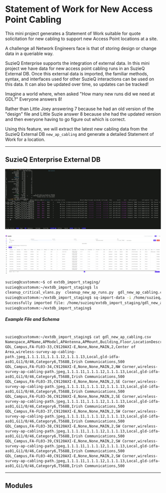 # Statement of Work for New Access Point Cabling

 

This mini project generates a Statement of Work suitable for quote solicitation for new cabling to support new Access Point locations at a site.

A challenge all Network Engineers face is that of storing design or change data in a queriable way.

SuzieQ Enterprise supports the integration of external data.  In this mini project we have data for new access point cabling runs in an SuzieQ External DB.  Once this external data is imported, the familiar methods, syntax, and interfaces used for other SuzieQ interactions can be used on this data.  It can also be updated over time, so updates can be tracked!

Imagine a world where, when asked "How many new runs did we need at GDL?"
Everyone answers 8!

Rather than Little Joey answering 7 because he had an old version of the "design" file and Little Suzie answer 8 because she had the updated version and then everyone having to go figure out which is correct.

Using this feature, we will extract the latest new cabling data from the SuzieQ External DB `new_ap_cabling` and generate a detailed Statement of Work for a location.



---



## SuzieQ Enterprise External DB



![extdb_cli](images/extdb_cli.png)

![suzieq_extdb](images/suzieq_extdb.png)

```bash
suzieq@customvm:~$ cd extdb_import_staging/
suzieq@customvm:~/extdb_import_staging$ ls
cleanup_critical_vlans.py  cleanup_new_ap_runs.py  gdl_new_ap_cabling.csv
suzieq@customvm:~/extdb_import_staging$ sq-import-data -i /home/suzieq/extdb_import_staging/gdl_new_ap_cabling.csv -t new_ap_cabling -n GDL_Campus -k 'APName' -c /home/suzieq/.suzieq/suzieq-cfg.yml -w /home/suzieq/extdb_import_staging/cleanup_new_ap_runs.py
Successfully imported file: /home/suzieq/extdb_import_staging/gdl_new_ap_cabling.csv with 8 rows and 23 columns in 0.1886s secs
suzieq@customvm:~/extdb_import_staging$
```


##### Example File and Schema

```csv

suzieq@customvm:~/extdb_import_staging$ cat gdl_new_ap_cabling.csv
Namespace,APName,APModel,APAntenna,APMount,Building,Floor,LocationDescription,APLoationMap,PrimaryWLC,SecondaryWLC,TertiaryWLC,Mode,Switch,Port,Cabling,PinOut,CablingVendor,Vlan,Status,Notes
GDL_Campus,FA-FL03-33,C9120AXI-E,None,None,MAIN,2,Center of Area,wireless-survey-ap-cabling-path.jpeg,1.1.1.11,1.1.1.12,1.1.1.13,Local,gld-idfa-as01,Gi1/0/46,Category6,T568B,Irish Communications,500
GDL_Campus,FA-FL03-34,C9120AXI-E,None,None,MAIN,2,NW Corner,wireless-survey-ap-cabling-path.jpeg,1.1.1.11,1.1.1.12,1.1.1.13,Local,gld-idfa-as01,Gi1/0/46,Category6,T568B,Irish Communications,500
GDL_Campus,FA-FL03-35,C9120AXI-E,None,None,MAIN,2,SE Corner,wireless-survey-ap-cabling-path.jpeg,1.1.1.11,1.1.1.12,1.1.1.13,Local,gld-idfa-as01,Gi1/0/46,Category6,T568B,Irish Communications,500
GDL_Campus,FA-FL03-36,C9120AXI-E,None,None,MAIN,2,SE Corner,wireless-survey-ap-cabling-path.jpeg,1.1.1.11,1.1.1.12,1.1.1.13,Local,gld-idfa-as01,Gi1/0/46,Category6,T568B,Irish Communications,500
GDL_Campus,FA-FL03-37,C9120AXI-E,None,None,MAIN,2,SW Corner,wireless-survey-ap-cabling-path.jpeg,1.1.1.11,1.1.1.12,1.1.1.13,Local,gld-idfa-as01,Gi1/0/46,Category6,T568B,Irish Communications,500
GDL_Campus,FA-FL03-38,C9120AXI-E,None,None,MAIN,2,SW Corner,wireless-survey-ap-cabling-path.jpeg,1.1.1.11,1.1.1.12,1.1.1.13,Local,gld-idfa-as01,Gi1/0/46,Category6,T568B,Irish Communications,500
GDL_Campus,FA-FL03-39,C9120AXI-E,None,None,MAIN,2,SW Corner,wireless-survey-ap-cabling-path.jpeg,1.1.1.11,1.1.1.12,1.1.1.13,Local,gld-idfa-as01,Gi1/0/46,Category6,T568B,Irish Communications,500
GDL_Campus,FA-FL03-40,C9120AXI-E,None,None,MAIN,2,SW Corner,wireless-survey-ap-cabling-path.jpeg,1.1.1.11,1.1.1.12,1.1.1.13,Local,gld-idfa-as01,Gi1/0/46,Category6,T568B,Irish Communications,500

```





---

## Modules

